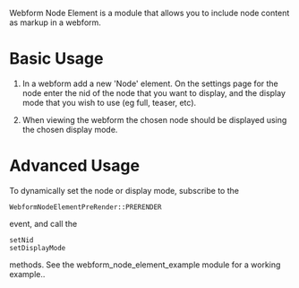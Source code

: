 Webform Node Element is a module that allows you to include node content as markup in a webform. 

Basic Usage
===========

1. In a webform add a new 'Node' element. On the settings page for the node enter the nid of the node that you want to display, and the display mode that you wish to use (eg full, teaser, etc).

2. When viewing the webform the chosen node should be displayed using the chosen display mode.


Advanced Usage
==============

To dynamically set the node or display mode, subscribe to the 

    WebformNodeElementPreRender::PRERENDER

event, and call the 

    setNid
    setDisplayMode

methods. See the webform_node_element_example module for a working example..
